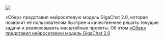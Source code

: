 <!--2025-03-13 12:32:44-->
<div class="yb">
  <div class="rss smaller1 habr"><img src="https://habrastorage.org/getpro/habr/upload_files/f3e/1e5/dee/f3e1e5deeab20957008a781d394fe08a.jpg" /><p>«Сбер» представил нейросетевую модель GigaChat 2.0, которая позволит её пользователям быстрее и качественнее решать текущие задачи и реализовывать масштабные проекты. Об этом <a... <br><a class="light" href="https://habr.com/ru/news/890616/?utm_source=habrahabr&utm_medium=rss&utm_campaign=890616">«Сбер» представил нейросетевую модель GigaChat 2.0</a></div>
</div>
